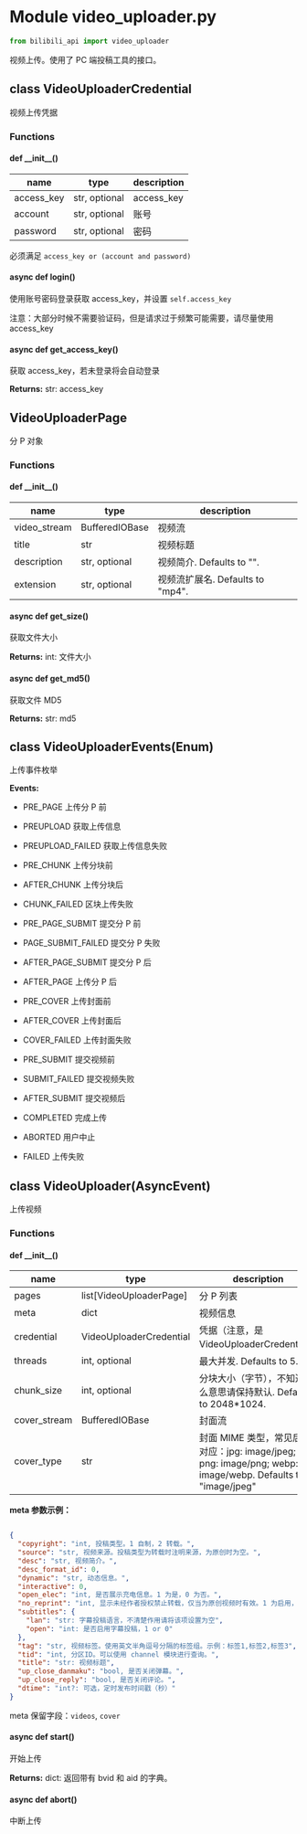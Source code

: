 # Module video_uploader.py

```python
from bilibili_api import video_uploader
```

视频上传。使用了 PC 端投稿工具的接口。

## class VideoUploaderCredential

视频上传凭据

### Functions

#### def \_\_init\_\_()

| name       | type          | description |
| ---------- | ------------- | ----------- |
| access_key | str, optional | access_key  |
| account    | str, optional | 账号        |
| password   | str, optional | 密码        |

必须满足 `access_key or (account and password)`

#### async def login()

使用账号密码登录获取 access_key，并设置 `self.access_key`

注意：大部分时候不需要验证码，但是请求过于频繁可能需要，请尽量使用 access_key

#### async def get_access_key()

获取 access_key，若未登录将会自动登录

**Returns:** str: access_key

## VideoUploaderPage

分 P 对象

### Functions

#### def \_\_init\_\_()

| name         | type           | description                      |
| ------------ | -------------- | -------------------------------- |
| video_stream | BufferedIOBase | 视频流                           |
| title        | str            | 视频标题                         |
| description  | str, optional  | 视频简介. Defaults to "".        |
| extension    | str, optional  | 视频流扩展名. Defaults to "mp4". |

#### async def get_size()

获取文件大小

**Returns:** int: 文件大小

#### async def get_md5()

获取文件 MD5

**Returns:** str: md5

## class VideoUploaderEvents(Enum)

上传事件枚举

 **Events:**

+ PRE_PAGE 上传分 P 前

+ PREUPLOAD 获取上传信息

+ PREUPLOAD_FAILED 获取上传信息失败

+ PRE_CHUNK 上传分块前

+ AFTER_CHUNK 上传分块后

+ CHUNK_FAILED 区块上传失败

+ PRE_PAGE_SUBMIT 提交分 P 前

+ PAGE_SUBMIT_FAILED 提交分 P 失败

+ AFTER_PAGE_SUBMIT 提交分 P 后

+ AFTER_PAGE 上传分 P 后

+ PRE_COVER 上传封面前

+ AFTER_COVER 上传封面后

+ COVER_FAILED 上传封面失败

+ PRE_SUBMIT 提交视频前

+ SUBMIT_FAILED 提交视频失败

+ AFTER_SUBMIT 提交视频后

+ COMPLETED 完成上传

+ ABORTED 用户中止

+ FAILED 上传失败

## class VideoUploader(AsyncEvent)

上传视频

### Functions

#### def \_\_init\_\_()

| name         | type                    | description                                                  |
| ------------ | ----------------------- | ------------------------------------------------------------ |
| pages        | list[VideoUploaderPage] | 分 P 列表                                                    |
| meta         | dict                    | 视频信息                                                     |
| credential   | VideoUploaderCredential | 凭据（注意，是 VideoUploaderCredential）                     |
| threads      | int, optional           | 最大并发. Defaults to 5.                                     |
| chunk_size   | int, optional           | 分块大小（字节），不知道什么意思请保持默认. Defaults to 2048*1024. |
| cover_stream | BufferedIOBase          | 封面流                                                       |
| cover_type   | str                     | 封面 MIME 类型，常见后缀对应：jpg: image/jpeg; png: image/png; webp: image/webp. Defaults to "image/jpeg" |

**meta 参数示例：**

```json

{
  "copyright": "int, 投稿类型。1 自制，2 转载。",
  "source": "str, 视频来源。投稿类型为转载时注明来源，为原创时为空。",
  "desc": "str, 视频简介。",
  "desc_format_id": 0,
  "dynamic": "str, 动态信息。",
  "interactive": 0,
  "open_elec": "int, 是否展示充电信息。1 为是，0 为否。",
  "no_reprint": "int, 显示未经作者授权禁止转载，仅当为原创视频时有效。1 为启用，0 为关闭。",
  "subtitles": {
    "lan": "str: 字幕投稿语言，不清楚作用请将该项设置为空",
    "open": "int: 是否启用字幕投稿，1 or 0"
  },
  "tag": "str, 视频标签。使用英文半角逗号分隔的标签组。示例：标签1,标签2,标签3",
  "tid": "int, 分区ID。可以使用 channel 模块进行查询。",
  "title": "str: 视频标题",
  "up_close_danmaku": "bool, 是否关闭弹幕。",
  "up_close_reply": "bool, 是否关闭评论。",
  "dtime": "int?: 可选，定时发布时间戳（秒）"
}

```


meta 保留字段：`videos`, `cover`

#### async def start()

开始上传

**Returns:** dict: 返回带有 bvid 和 aid 的字典。

#### async def abort()

中断上传